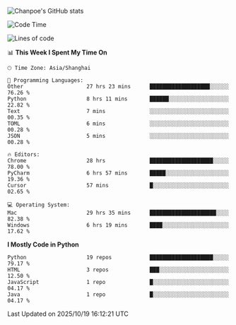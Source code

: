 ![Chanpoe's GitHub stats](https://github-readme-stats.vercel.app/api?username=Chanpoe&show_icons=true&count_private=true&theme=cobalt)

<!--START_SECTION:waka-->
![Code Time](http://img.shields.io/badge/Code%20Time-1%2C181%20hrs%2043%20mins-blue)

![Lines of code](https://img.shields.io/badge/From%20Hello%20World%20I%27ve%20Written-1.9%20million%20lines%20of%20code-blue)

📊 **This Week I Spent My Time On** 

```text
🕑︎ Time Zone: Asia/Shanghai

💬 Programming Languages: 
Other                    27 hrs 23 mins      ███████████████████░░░░░░   76.26 % 
Python                   8 hrs 11 mins       ██████░░░░░░░░░░░░░░░░░░░   22.82 % 
Text                     7 mins              ░░░░░░░░░░░░░░░░░░░░░░░░░   00.35 % 
TOML                     6 mins              ░░░░░░░░░░░░░░░░░░░░░░░░░   00.28 % 
JSON                     5 mins              ░░░░░░░░░░░░░░░░░░░░░░░░░   00.28 % 

🔥 Editors: 
Chrome                   28 hrs              ████████████████████░░░░░   78.00 % 
PyCharm                  6 hrs 57 mins       █████░░░░░░░░░░░░░░░░░░░░   19.36 % 
Cursor                   57 mins             █░░░░░░░░░░░░░░░░░░░░░░░░   02.65 % 

💻 Operating System: 
Mac                      29 hrs 35 mins      █████████████████████░░░░   82.38 % 
Windows                  6 hrs 19 mins       ████░░░░░░░░░░░░░░░░░░░░░   17.62 % 
```

**I Mostly Code in Python** 

```text
Python                   19 repos            ████████████████████░░░░░   79.17 % 
HTML                     3 repos             ███░░░░░░░░░░░░░░░░░░░░░░   12.50 % 
JavaScript               1 repo              █░░░░░░░░░░░░░░░░░░░░░░░░   04.17 % 
Java                     1 repo              █░░░░░░░░░░░░░░░░░░░░░░░░   04.17 % 
```




 Last Updated on 2025/10/19 16:12:21 UTC
<!--END_SECTION:waka-->
